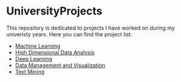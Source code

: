 # UniversityProjects

This repository is dedicated to projects I have worked on during my univeristy years.
Here you can find the project list:

- [Machine Learning](https://github.com/DavideMiori/UniversityProjects/tree/main/MachineLearning)
- [High Dimensional Data Analysis](https://github.com/DavideMiori/UniversityProjects/tree/main/HighDimensionalData)
- [Deep Learning](https://github.com/DavideMiori/UniversityProjects/tree/main/DeepLearning)
- [Data Management and Visualization](https://github.com/DavideMiori/UniversityProjects/tree/main/DataManagementDataViz/DataMan%26Viz)
- [Text Mining](https://github.com/DavideMiori/UniversityProjects/tree/main/TextMining)
